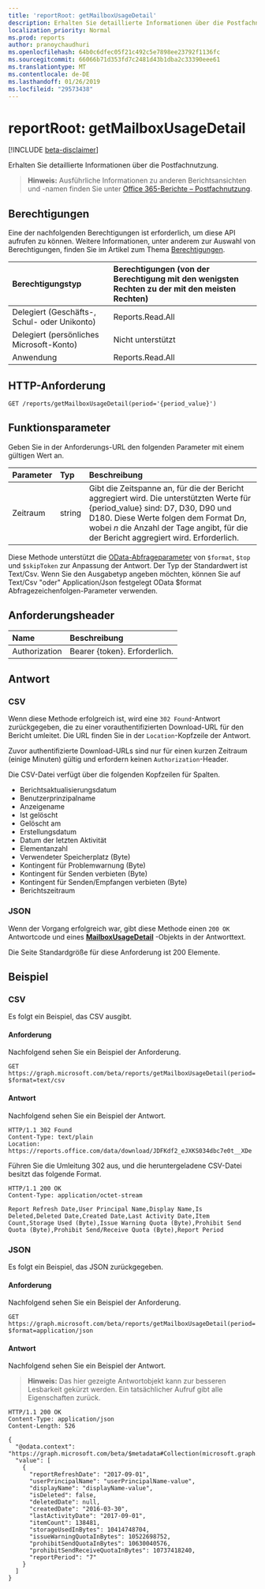 ```yaml
---
title: 'reportRoot: getMailboxUsageDetail'
description: Erhalten Sie detaillierte Informationen über die Postfachnutzung.
localization_priority: Normal
ms.prod: reports
author: pranoychaudhuri
ms.openlocfilehash: 64b0c6dfec05f21c492c5e7898ee23792f1136fc
ms.sourcegitcommit: 66066b71d353fd7c2481d43b1dba2c33390eee61
ms.translationtype: MT
ms.contentlocale: de-DE
ms.lasthandoff: 01/26/2019
ms.locfileid: "29573438"
---
```

# <a name="reportroot-getmailboxusagedetail"></a>reportRoot: getMailboxUsageDetail

[!INCLUDE [beta-disclaimer](../../includes/beta-disclaimer.md)]

Erhalten Sie detaillierte Informationen über die Postfachnutzung.

> **Hinweis:** Ausführliche Informationen zu anderen Berichtsansichten und -namen finden Sie unter [Office 365-Berichte – Postfachnutzung](https://support.office.com/client/Mailbox-usage-beffbe01-ce2d-4614-9ae5-7898868e2729).

## <a name="permissions"></a>Berechtigungen

Eine der nachfolgenden Berechtigungen ist erforderlich, um diese API aufrufen zu können. Weitere Informationen, unter anderem zur Auswahl von Berechtigungen, finden Sie im Artikel zum Thema [Berechtigungen](/graph/permissions-reference).

| Berechtigungstyp                        | Berechtigungen (von der Berechtigung mit den wenigsten Rechten zu der mit den meisten Rechten) |
| :------------------------------------- | :--------------------------------------- |
| Delegiert (Geschäfts-, Schul- oder Unikonto)     | Reports.Read.All                         |
| Delegiert (persönliches Microsoft-Konto) | Nicht unterstützt                           |
| Anwendung                            | Reports.Read.All                         |

## <a name="http-request"></a>HTTP-Anforderung

<!-- { "blockType": "ignored" } --> 

```http
GET /reports/getMailboxUsageDetail(period='{period_value}')
```

## <a name="function-parameters"></a>Funktionsparameter

Geben Sie in der Anforderungs-URL den folgenden Parameter mit einem gültigen Wert an.

| Parameter | Typ   | Beschreibung                              |
| :-------- | :----- | :--------------------------------------- |
| Zeitraum    | string | Gibt die Zeitspanne an, für die der Bericht aggregiert wird. Die unterstützten Werte für {period_value} sind: D7, D30, D90 und D180. Diese Werte folgen dem Format D*n*, wobei *n* die Anzahl der Tage angibt, für die der Bericht aggregiert wird. Erforderlich.  |

Diese Methode unterstützt die [OData-Abfrageparameter](/graph/query-parameters) von  `$format`, `$top` und `$skipToken` zur Anpassung der Antwort. Der Typ der Standardwert ist Text/Csv. Wenn Sie den Ausgabetyp angeben möchten, können Sie auf Text/Csv "oder" Application/Json festgelegt OData $format Abfragezeichenfolgen-Parameter verwenden.

## <a name="request-headers"></a>Anforderungsheader

| Name          | Beschreibung               |
| :------------ | :------------------------ |
| Authorization | Bearer {token}. Erforderlich. |

## <a name="response"></a>Antwort

### <a name="csv"></a>CSV

Wenn diese Methode erfolgreich ist, wird eine `302 Found`-Antwort zurückgegeben, die zu einer vorauthentifizierten Download-URL für den Bericht umleitet. Die URL finden Sie in der `Location`-Kopfzeile der Antwort.

Zuvor authentifizierte Download-URLs sind nur für einen kurzen Zeitraum (einige Minuten) gültig und erfordern keinen `Authorization`-Header.

Die CSV-Datei verfügt über die folgenden Kopfzeilen für Spalten.

- Berichtsaktualisierungsdatum
- Benutzerprinzipalname
- Anzeigename
- Ist gelöscht
- Gelöscht am
- Erstellungsdatum
- Datum der letzten Aktivität
- Elementanzahl
- Verwendeter Speicherplatz (Byte)
- Kontingent für Problemwarnung (Byte)
- Kontingent für Senden verbieten (Byte)
- Kontingent für Senden/Empfangen verbieten (Byte)
- Berichtszeitraum

### <a name="json"></a>JSON

Wenn der Vorgang erfolgreich war, gibt diese Methode einen `200 OK` Antwortcode und eines **[MailboxUsageDetail](../resources/mailboxusagedetail.md)** -Objekts in der Antworttext.

Die Seite Standardgröße für diese Anforderung ist 200 Elemente.

## <a name="example"></a>Beispiel

### <a name="csv"></a>CSV

Es folgt ein Beispiel, das CSV ausgibt.

#### <a name="request"></a>Anforderung

Nachfolgend sehen Sie ein Beispiel der Anforderung.

<!-- {
  "blockType": "request",
  "name": "reportroot_getmailboxusagedetail_csv"
}-->

```http
GET https://graph.microsoft.com/beta/reports/getMailboxUsageDetail(period='D7')?$format=text/csv
```

#### <a name="response"></a>Antwort

Nachfolgend sehen Sie ein Beispiel der Antwort.

<!-- { "blockType": "ignored" } --> 

```http
HTTP/1.1 302 Found
Content-Type: text/plain
Location: https://reports.office.com/data/download/JDFKdf2_eJXKS034dbc7e0t__XDe
```

Führen Sie die Umleitung 302 aus, und die heruntergeladene CSV-Datei besitzt das folgende Format.

<!-- {
  "blockType": "response",
  "truncated": true,
  "@odata.type": "stream"
} -->

```http
HTTP/1.1 200 OK
Content-Type: application/octet-stream

Report Refresh Date,User Principal Name,Display Name,Is Deleted,Deleted Date,Created Date,Last Activity Date,Item Count,Storage Used (Byte),Issue Warning Quota (Byte),Prohibit Send Quota (Byte),Prohibit Send/Receive Quota (Byte),Report Period
```

### <a name="json"></a>JSON

Es folgt ein Beispiel, das JSON zurückgegeben.

#### <a name="request"></a>Anforderung

Nachfolgend sehen Sie ein Beispiel der Anforderung.

<!-- {
  "blockType": "request",
  "name": "reportroot_getmailboxusagedetail_json"
}-->

```http
GET https://graph.microsoft.com/beta/reports/getMailboxUsageDetail(period='D7')?$format=application/json
```

#### <a name="response"></a>Antwort

Nachfolgend sehen Sie ein Beispiel der Antwort.

> **Hinweis:** Das hier gezeigte Antwortobjekt kann zur besseren Lesbarkeit gekürzt werden. Ein tatsächlicher Aufruf gibt alle Eigenschaften zurück.

<!-- {
  "blockType": "response",
  "truncated": true,
  "@odata.type": "microsoft.graph.mailboxUsageDetail"
} -->

```http
HTTP/1.1 200 OK
Content-Type: application/json
Content-Length: 526

{
  "@odata.context": "https://graph.microsoft.com/beta/$metadata#Collection(microsoft.graph.mailboxUsageDetail)", 
  "value": [
    {
      "reportRefreshDate": "2017-09-01", 
      "userPrincipalName": "userPrincipalName-value", 
      "displayName": "displayName-value", 
      "isDeleted": false, 
      "deletedDate": null, 
      "createdDate": "2016-03-30", 
      "lastActivityDate": "2017-09-01", 
      "itemCount": 138481, 
      "storageUsedInBytes": 10414748704, 
      "issueWarningQuotaInBytes": 10522698752, 
      "prohibitSendQuotaInBytes": 10630040576, 
      "prohibitSendReceiveQuotaInBytes": 10737418240, 
      "reportPeriod": "7"
    }
  ]
}
```
<!--
{
  "type": "#page.annotation",
  "suppressions": [
    "Error: /api-reference/beta/api/reportroot-getmailboxusagedetail.md:\r\n      Exception processing links.\r\n    System.ArgumentException: Link Definition was null. Link text: !INCLUDE [beta-disclaimer](../../includes/beta-disclaimer.md)\r\n      at ApiDoctor.Validation.DocFile.get_LinkDestinations()\r\n      at ApiDoctor.Validation.DocSet.ValidateLinks(Boolean includeWarnings, String[] relativePathForFiles, IssueLogger issues, Boolean requireFilenameCaseMatch, Boolean printOrphanedFiles)"
  ]
}
-->
